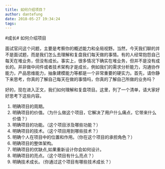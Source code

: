 ```yaml
---
title: 如何介绍项目？
author: dantefung
date: 2018-05-27 19:34:24
tags:
---
```

#成长#   如何介绍项目

面试官问这个问题，主要是考察你的概述能力和全局视野。当然，今天我们聊的并不是面试题，而是我们怎么去理解和复盘我们每天做的事情。有的人经常抱怨自己每天在堆业务，但没有成长。事实上，很多情况下确实在堆业务，但并不是没有成长的。并非做中间件或者技术架构才是成长，例如我们的需求分析能力，沟通协作能力，产品思维能力，抽象建模能力等都是一个非常重要的硬实力。首先，请你静下来思考，你真的了解自己每天在做的事情吗，你真的了解自己所做的业务吗？

好的，现在进入正文，我们如何理解和复盘项目。这里，列了一个清单，请大家好好思考下这些内容。

1. 明确项目的周期。
2. 明确项目的价值。（为什么做这个项目，它解决了用户什么痛点，它带来什么价值？）
3. 明确项目的功能。（这个项目涉及哪些功能？）
4. 明确项目的技术。（这个项目用到哪些技术？）
5. 明确个人在项目中的位置和作用。（你在这个项目的承担角色？）
6. 明确项目的整体架构。
7. 明确项目的优缺点,如果重新设计你会如何设计。
8. 明确项目的亮点。（这个项目有什么亮点？）
9. 明确技术成长。（你通过这个项目有哪些技术成长？）
